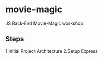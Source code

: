 # movie-magic
JS Back-End Movie-Magic workshop

## Steps
 1.Initial Project Architecture 
 2.Setup Express
